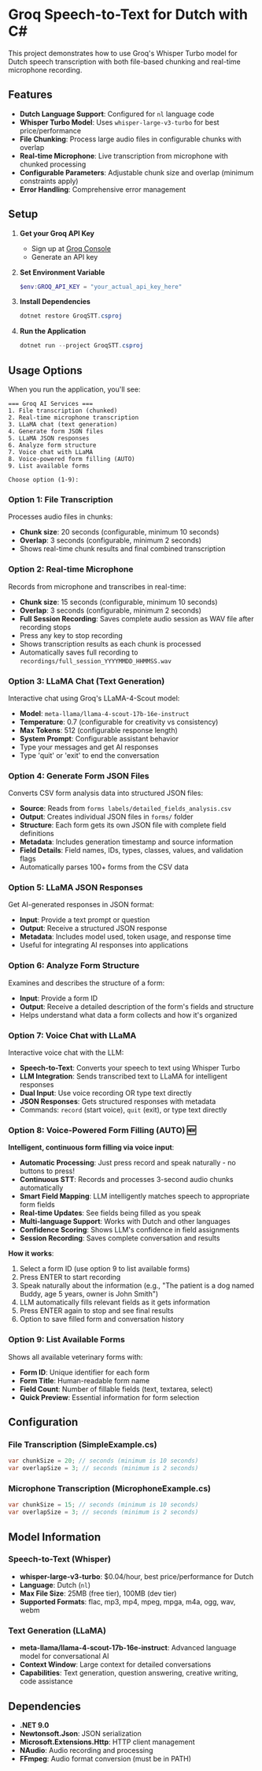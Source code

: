 # Groq Speech-to-Text for Dutch with C#

This project demonstrates how to use Groq's Whisper Turbo model for Dutch speech transcription with both file-based chunking and real-time microphone recording.

## Features

- **Dutch Language Support**: Configured for `nl` language code
- **Whisper Turbo Model**: Uses `whisper-large-v3-turbo` for best price/performance
- **File Chunking**: Process large audio files in configurable chunks with overlap
- **Real-time Microphone**: Live transcription from microphone with chunked processing
- **Configurable Parameters**: Adjustable chunk size and overlap (minimum constraints apply)
- **Error Handling**: Comprehensive error management

## Setup

1. **Get your Groq API Key**
   - Sign up at [Groq Console](https://console.groq.com)
   - Generate an API key

2. **Set Environment Variable**
   ```powershell
   $env:GROQ_API_KEY = "your_actual_api_key_here"
   ```

3. **Install Dependencies**
   ```powershell
   dotnet restore GroqSTT.csproj
   ```

4. **Run the Application**
   ```powershell
   dotnet run --project GroqSTT.csproj
   ```

## Usage Options

When you run the application, you'll see:

```
=== Groq AI Services ===
1. File transcription (chunked)
2. Real-time microphone transcription
3. LLaMA chat (text generation)
4. Generate form JSON files
5. LLaMA JSON responses
6. Analyze form structure
7. Voice chat with LLaMA
8. Voice-powered form filling (AUTO)
9. List available forms

Choose option (1-9):
```

### Option 1: File Transcription

Processes audio files in chunks:
- **Chunk size**: 20 seconds (configurable, minimum 10 seconds)
- **Overlap**: 3 seconds (configurable, minimum 2 seconds)
- Shows real-time chunk results and final combined transcription

### Option 2: Real-time Microphone

Records from microphone and transcribes in real-time:
- **Chunk size**: 15 seconds (configurable, minimum 10 seconds)  
- **Overlap**: 3 seconds (configurable, minimum 2 seconds)
- **Full Session Recording**: Saves complete audio session as WAV file after recording stops
- Press any key to stop recording
- Shows transcription results as each chunk is processed
- Automatically saves full recording to `recordings/full_session_YYYYMMDD_HHMMSS.wav`

### Option 3: LLaMA Chat (Text Generation)

Interactive chat using Groq's LLaMA-4-Scout model:
- **Model**: `meta-llama/llama-4-scout-17b-16e-instruct`
- **Temperature**: 0.7 (configurable for creativity vs consistency)
- **Max Tokens**: 512 (configurable response length)
- **System Prompt**: Configurable assistant behavior
- Type your messages and get AI responses
- Type 'quit' or 'exit' to end the conversation

### Option 4: Generate Form JSON Files

Converts CSV form analysis data into structured JSON files:
- **Source**: Reads from `forms labels/detailed_fields_analysis.csv`
- **Output**: Creates individual JSON files in `forms/` folder
- **Structure**: Each form gets its own JSON file with complete field definitions
- **Metadata**: Includes generation timestamp and source information
- **Field Details**: Field names, IDs, types, classes, values, and validation flags
- Automatically parses 100+ forms from the CSV data

### Option 5: LLaMA JSON Responses

Get AI-generated responses in JSON format:
- **Input**: Provide a text prompt or question
- **Output**: Receive a structured JSON response
- **Metadata**: Includes model used, token usage, and response time
- Useful for integrating AI responses into applications

### Option 6: Analyze Form Structure

Examines and describes the structure of a form:
- **Input**: Provide a form ID
- **Output**: Receive a detailed description of the form's fields and structure
- Helps understand what data a form collects and how it's organized

### Option 7: Voice Chat with LLaMA

Interactive voice chat with the LLM:
- **Speech-to-Text**: Converts your speech to text using Whisper Turbo
- **LLM Integration**: Sends transcribed text to LLaMA for intelligent responses  
- **Dual Input**: Use voice recording OR type text directly
- **JSON Responses**: Gets structured responses with metadata
- Commands: `record` (start voice), `quit` (exit), or type text directly

### Option 8: Voice-Powered Form Filling (AUTO) 🆕

**Intelligent, continuous form filling via voice input**:
- **Automatic Processing**: Just press record and speak naturally - no buttons to press!
- **Continuous STT**: Records and processes 3-second audio chunks automatically
- **Smart Field Mapping**: LLM intelligently matches speech to appropriate form fields
- **Real-time Updates**: See fields being filled as you speak
- **Multi-language Support**: Works with Dutch and other languages
- **Confidence Scoring**: Shows LLM's confidence in field assignments
- **Session Recording**: Saves complete conversation and results

**How it works**:
1. Select a form ID (use option 9 to list available forms)
2. Press ENTER to start recording
3. Speak naturally about the information (e.g., "The patient is a dog named Buddy, age 5 years, owner is John Smith")
4. LLM automatically fills relevant fields as it gets information
5. Press ENTER again to stop and see final results
6. Option to save filled form and conversation history

### Option 9: List Available Forms

Shows all available veterinary forms with:
- **Form ID**: Unique identifier for each form
- **Form Title**: Human-readable form name  
- **Field Count**: Number of fillable fields (text, textarea, select)
- **Quick Preview**: Essential information for form selection

## Configuration

### File Transcription (SimpleExample.cs)
```csharp
var chunkSize = 20; // seconds (minimum is 10 seconds)
var overlapSize = 3; // seconds (minimum is 2 seconds)
```

### Microphone Transcription (MicrophoneExample.cs)
```csharp
var chunkSize = 15; // seconds (minimum is 10 seconds)
var overlapSize = 3; // seconds (minimum is 2 seconds)
```

## Model Information

### Speech-to-Text (Whisper)
- **whisper-large-v3-turbo**: $0.04/hour, best price/performance for Dutch
- **Language**: Dutch (`nl`)
- **Max File Size**: 25MB (free tier), 100MB (dev tier)
- **Supported Formats**: flac, mp3, mp4, mpeg, mpga, m4a, ogg, wav, webm

### Text Generation (LLaMA)
- **meta-llama/llama-4-scout-17b-16e-instruct**: Advanced language model for conversational AI
- **Context Window**: Large context for detailed conversations
- **Capabilities**: Text generation, question answering, creative writing, code assistance

## Dependencies

- **.NET 9.0**
- **Newtonsoft.Json**: JSON serialization
- **Microsoft.Extensions.Http**: HTTP client management
- **NAudio**: Audio recording and processing
- **FFmpeg**: Audio format conversion (must be in PATH)
